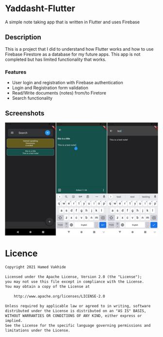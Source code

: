 
# Yaddasht-Flutter
A simple note taking app that is written in Flutter and uses Firebase 

## Description 
This is a project that I did to understand how Flutter works and how to use Firebase Firestore as a database for my future apps.
This app is not completed but has limited functionality that works.

### Features
- User login and registration with Firebase authentication
- Login and Registration form validation
- Read/Write documents (notes) from/to Firetore
- Search functionality

## Screenshots

<img src="/preview.jpg"/>




# Licence

    Copyright 2021 Hamed Vakhide
    
    Licensed under the Apache License, Version 2.0 (the "License");
    you may not use this file except in compliance with the License.
    You may obtain a copy of the License at
    
        http://www.apache.org/licenses/LICENSE-2.0
    
    Unless required by applicable law or agreed to in writing, software
    distributed under the License is distributed on an "AS IS" BASIS,
    WITHOUT WARRANTIES OR CONDITIONS OF ANY KIND, either express or implied.
    See the License for the specific language governing permissions and
    limitations under the License.
